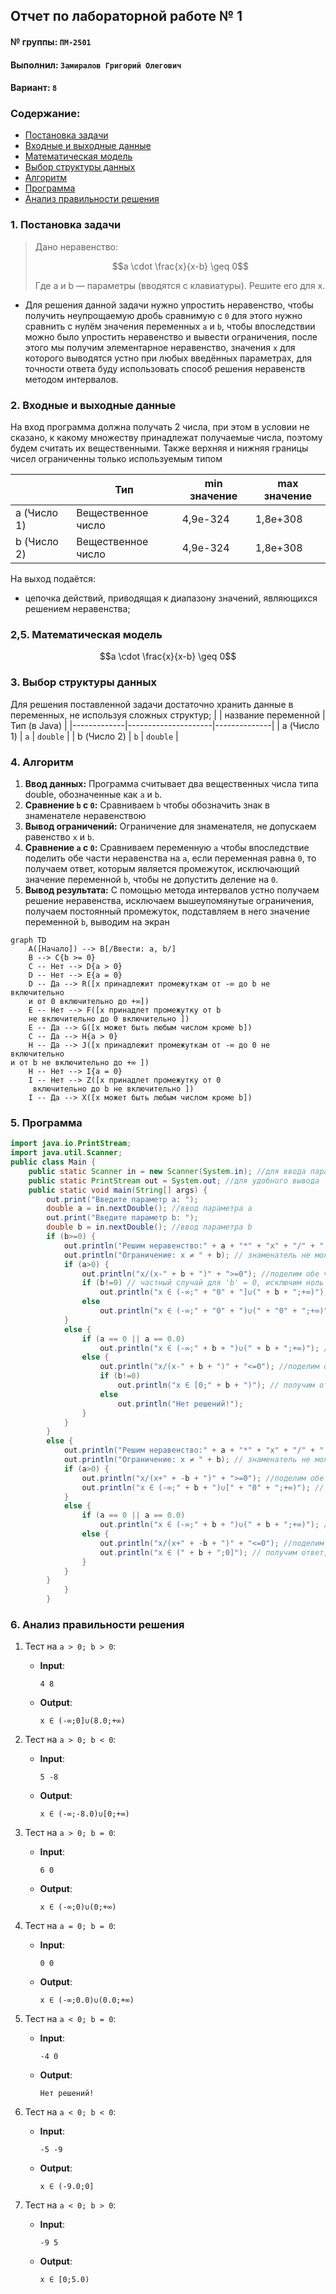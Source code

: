 
## Отчет по лабораторной работе № 1

#### № группы: `ПМ-2501`

#### Выполнил: `Замиралов Григорий Олегович`

#### Вариант: `8`

### Cодержание:

- [Постановка задачи](#1-постановка-задачи)
- [Входные и выходные данные](#2-входные-и-выходные-данные)
- [Математическая модель](#25-математическая-модель)
- [Выбор структуры данных](#3-выбор-структуры-данных)
- [Алгоритм](#4-алгоритм)
- [Программа](#5-программа)
- [Анализ правильности решения](#6-анализ-правильности-решения)

### 1. Постановка задачи
>Дано неравенство:
>
>$$a \cdot \frac{x}{x-b} \geq 0$$
>
>Где a и b — параметры (вводятся с клавиатуры). Решите его для x.
>
- Для решения данной задачи нужно упростить неравенство, чтобы получить неупрощаемую дробь сравнимую с `0`
  для этого нужно сравнить с нулём значения переменных `a` и `b`,
  чтобы впоследствии можно было упростить неравенство и вывести ограничения, после этого мы получим элементарное неравенство,
  значения `x` для которого выводятся устно при любых введённых параметрах, для точности ответа буду использовать способ решения неравенств методом интервалов.
 

### 2. Входные и выходные данные
На вход программа должна получать 2 числа, при этом в условии не сказано, к какому множеству
принадлежат получаемые числа, поэтому будем считать их вещественными. Также верхняя и нижняя границы чисел ограниченны только используемым типом

|             | Тип                | min значение    | max значение   |
|-------------|--------------------|-----------------|----------------|
| a (Число 1) | Вещественное число |  4,9e-324       |  1,8e+308      |
| b (Число 2) | Вещественное число |  4,9e-324       |  1,8e+308      |

На выход подаётся:
- цепочка действий, приводящая к диапазону значений, являющихся решением неравенства;

### 2,5. Математическая модель

$$a \cdot \frac{x}{x-b} \geq 0$$

### 3. Выбор структуры данных

Для решения поставленной задачи достаточно хранить данные в переменных, не используя сложных структур;
|             | название переменной | Тип (в Java) | 
|-------------|---------------------|--------------|
| a (Число 1) | `a`                 | `double`     |
| b (Число 2) | `b`                 | `double`     | 

### 4. Алгоритм

1. **Ввод данных:**
   Программа считывает два вещественных числа типа double, обозначенные как `a` и `b`.
2. **Сравнение `b` с `0`:**
   Сравниваем `b` чтобы обозначить знак в знаменателе неравенствою
3. **Вывод ограничений:**
   Ограничение для знаменателя, не допускаем равенство `x` и `b`.
4. **Сравнение `a` с `0`:**
   Сравниваем переменную `a` чтобы впоследствие поделить обе части неравенства на `a`, если
   переменная равна `0`, то получаем ответ, которым является промежуток, исключающий значение     переменной `b`, чтобы не допустить деление на `0`.
5. **Вывод результата:**
   С помощью метода интервалов устно получаем решение неравенства, исключаем вышеупомянутые       ограничения, получаем постоянный промежуток, подставляем в него значение переменной `b`, выводим на экран




```mermaid
graph TD
    A([Начало]) --> B[/Ввести: a, b/]
    B --> C{b >= 0}
    C -- Нет --> D{a > 0}
    D -- Нет --> E{a = 0}
    D -- Да --> R([x принадлежит промежуткам от -∞ до b не включительно
    и от 0 включительно до +∞]) 
    E -- Нет --> F([x принадлет промежутку от b
    не включительно до 0 включительно ])
    E -- Да --> G([x может быть любым числом кроме b])
    C -- Да --> H{a > 0}
    H -- Да --> J([x принадлежит промежуткам от -∞ до 0 не включительно
и от b не включительно до +∞ ])
    H -- Нет --> I{a = 0}
    I -- Нет --> Z([x принадлет промежутку от 0
     включительно до b не включительно ])
    I -- Да --> X([x может быть любым числом кроме b])
```
    

### 5. Программа

```java
import java.io.PrintStream;
import java.util.Scanner;
public class Main {
    public static Scanner in = new Scanner(System.in); //для ввода параметров с клавиатуры
    public static PrintStream out = System.out; //для удобного вывода
    public static void main(String[] args) {
        out.print("Введите параметр a: ");
        double a = in.nextDouble(); //ввод параметра а
        out.print("Введите параметр b: ");
        double b = in.nextDouble(); //ввод параметра b
        if (b>=0) {
            out.println("Решим неравенство:" + a + "*" + "x" + "/" + "(x-" + b + ")" + ">=0"); //подставляем параметры в неравенство
            out.println("Ограничение: x ≠ " + b); // знаменатель не может быть равен 0
            if (a>0) {
                out.println("x/(x-" + b + ")" + ">=0"); //поделим обе части неравенства на 'a'
                if (b!=0) // частный случай для 'b' = 0, исключим ноль из области значений 'x'
                    out.println("x ∈ (-∞;" + "0" + "]∪(" + b + ";+∞)"); // получим ответ, воспользовавшись методом интервалов
                else
                    out.println("x ∈ (-∞;" + "0" + ")∪(" + "0" + ";+∞)"); // получим ответ, воспользовавшись методом интервалов
            }
            else {
                if (a == 0 || a == 0.0)
                    out.println("x ∈ (-∞;" + b + ")∪(" + b + ";+∞)"); //частный случай для 'a' = 0
                else {
                    out.println("x/(x-" + b + ")" + "<=0"); //поделим обе части неравенства на 'a'
                    if (b!=0)
                        out.println("x ∈ [0;" + b + ")"); // получим ответ, воспользовавшись методом интервалов
                    else
                        out.println("Нет решений!");
                }
            }
        }
        else {
            out.println("Решим неравенство:" + a + "*" + "x" + "/" + "(x+" + -b + ")" + ">=0"); //подставляем параметры в неравенство
            out.println("Ограничение: x ≠ " + b); // знаменатель не может быть равен 0
            if (a>0) {
                out.println("x/(x+" + -b + ")" + ">=0"); //поделим обе части неравенства на 'a'
                out.println("x ∈ (-∞;" + b + ")∪[" + "0" + ";+∞)"); // получим ответ, воспользовавшись методом интервалов
            }
            else {
                if (a == 0 || a == 0.0)
                    out.println("x ∈ (-∞;" + b + ")∪(" + b + ";+∞)"); //частный случай для 'a' = 0
                else {
                    out.println("x/(x+" + -b + ")" + "<=0"); //поделим обе части неравенства на 'a'
                    out.println("x ∈ (" + b + ";0]"); // получим ответ, воспользовавшись методом интервалов
                }
            }
        }
            }
        }
```

### 6. Анализ правильности решения
1. Тест на `a > 0; b > 0`:

    - **Input**:
        ```
        4 8
        ```

    - **Output**:
        ```
        x ∈ (-∞;0]∪(8.0;+∞)
        ```

2. Тест на `a > 0; b < 0`:

    - **Input**:
        ```
        5 -8
        ```

    - **Output**:
        ```
        x ∈ (-∞;-8.0)∪[0;+∞)
        ```

3. Тест на `a > 0; b = 0`:

    - **Input**:
        ```
        6 0
        ```

    - **Output**:
        ```
        x ∈ (-∞;0)∪(0;+∞)
        ```

4. Тест на `a = 0; b = 0`:

    - **Input**:
        ```
        0 0
        ```

    - **Output**:
        ```
        x ∈ (-∞;0.0)∪(0.0;+∞)

        ```
5. Тест на `a < 0; b = 0`:

    - **Input**:
        ```
        -4 0
        ```

    - **Output**:
        ```
        Нет решений!

        ```
6. Тест на `a < 0; b < 0`:

    - **Input**:
        ```
        -5 -9
        ```

    - **Output**:
        ```
       x ∈ (-9.0;0]

        ```
7. Тест на `a < 0; b > 0`:

    - **Input**:
        ```
        -9 5
        ```

    - **Output**:
        ```
        x ∈ [0;5.0)

        ```

